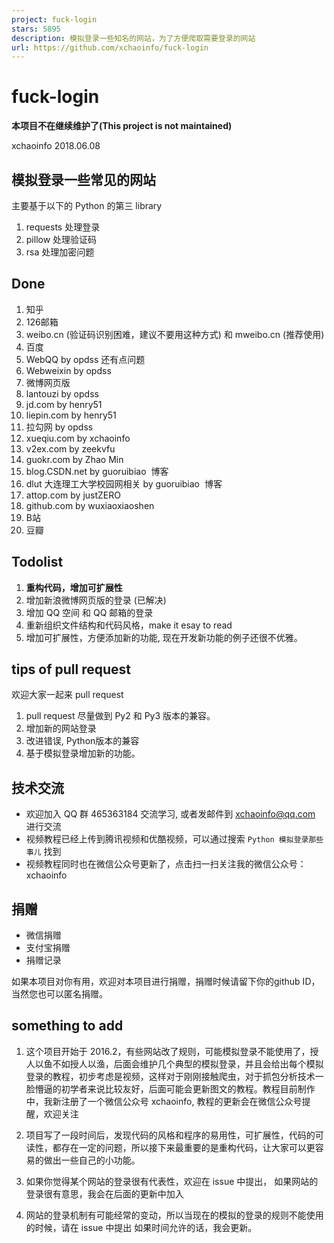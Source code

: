```yaml
---
project: fuck-login
stars: 5895
description: 模拟登录一些知名的网站，为了方便爬取需要登录的网站
url: https://github.com/xchaoinfo/fuck-login
---
```


fuck-login
==========

**本项目不在继续维护了(This project is not maintained)**

xchaoinfo 2018.06.08

模拟登录一些常见的网站
-----------

主要基于以下的 Python 的第三 library

1.  requests 处理登录
2.  pillow 处理验证码
3.  rsa 处理加密问题

Done
----

1.  知乎
2.  126邮箱
3.  weibo.cn (验证码识别困难，建议不要用这种方式) 和 mweibo.cn (推荐使用)
4.  百度
5.  WebQQ by opdss 还有点问题
6.  Webweixin by opdss
7.  微博网页版
8.  lantouzi by opdss
9.  jd.com by henry51
10.  liepin.com by henry51
11.  拉勾网 by opdss
12.  xueqiu.com by xchaoinfo
13.  v2ex.com by zeekvfu
14.  guokr.com by Zhao Min
15.  blog.CSDN.net by guoruibiao  博客
16.  dlut 大连理工大学校园网相关 by guoruibiao  博客
17.  attop.com by justZERO
18.  github.com by wuxiaoxiaoshen
19.  B站
20.  豆瓣

Todolist
--------

1.  **重构代码，增加可扩展性**
2.  增加新浪微博网页版的登录 (已解决)
3.  增加 QQ 空间 和 QQ 邮箱的登录
4.  重新组织文件结构和代码风格，make it esay to read
5.  增加可扩展性，方便添加新的功能, 现在开发新功能的例子还很不优雅。

tips of pull request
--------------------

欢迎大家一起来 pull request

1.  pull request 尽量做到 Py2 和 Py3 版本的兼容。
2.  增加新的网站登录
3.  改进错误, Python版本的兼容
4.  基于模拟登录增加新的功能。

技术交流
----

-   欢迎加入 QQ 群 465363184 交流学习, 或者发邮件到 xchaoinfo@qq.com 进行交流
-   视频教程已经上传到腾讯视频和优酷视频，可以通过搜索 `Python 模拟登录那些事儿` 找到
-   视频教程同时也在微信公众号更新了，点击扫一扫关注我的微信公众号：xchaoinfo

捐赠
--

-   微信捐赠
-   支付宝捐赠
-   捐赠记录

如果本项目对你有用，欢迎对本项目进行捐赠，捐赠时候请留下你的github ID，当然您也可以匿名捐赠。

something to add
----------------

1.  这个项目开始于 2016.2，有些网站改了规则，可能模拟登录不能使用了，授人以鱼不如授人以渔，后面会维护几个典型的模拟登录，并且会给出每个模拟登录的教程，初步考虑是视频，这样对于刚刚接触爬虫，对于抓包分析技术一脸懵逼的初学者来说比较友好，后面可能会更新图文的教程。教程目前制作中，我新注册了一个微信公众号 xchaoinfo, 教程的更新会在微信公众号提醒，欢迎关注
    
2.  项目写了一段时间后，发现代码的风格和程序的易用性，可扩展性，代码的可读性，都存在一定的问题，所以接下来最重要的是重构代码，让大家可以更容易的做出一些自己的小功能。
    
3.  如果你觉得某个网站的登录很有代表性，欢迎在 issue 中提出， 如果网站的登录很有意思，我会在后面的更新中加入
    
4.  网站的登录机制有可能经常的变动，所以当现在的模拟的登录的规则不能使用的时候，请在 issue 中提出 如果时间允许的话，我会更新。
